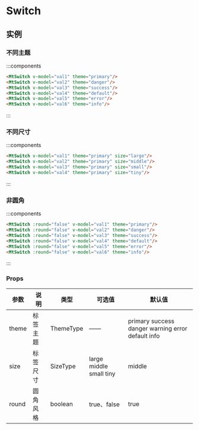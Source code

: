 # Switch

## 实例

<script setup>
import { ref } from 'vue'

const val1 = ref(true)
const val2 = ref(true)
const val3 = ref(true)
const val4 = ref(true)
const val5 = ref(true)
const val6 = ref(true)
</script>

### 不同主题

:::components
```html
<MtSwitch v-model="val1" theme="primary"/>
<MtSwitch v-model="val2" theme="danger"/>
<MtSwitch v-model="val3" theme="success"/>
<MtSwitch v-model="val4" theme="default"/>
<MtSwitch v-model="val5" theme="error"/>
<MtSwitch v-model="val6" theme="info"/>
```
:::

### 不同尺寸
:::components
```html
<MtSwitch v-model="val1" theme="primary" size="large"/>
<MtSwitch v-model="val2" theme="primary" size="middle"/>
<MtSwitch v-model="val3" theme="primary" size="small"/>
<MtSwitch v-model="val4" theme="primary" size="tiny"/>
```
:::

### 非圆角

:::components
```html
<MtSwitch :round="false" v-model="val1" theme="primary"/>
<MtSwitch :round="false" v-model="val2" theme="danger"/>
<MtSwitch :round="false" v-model="val3" theme="success"/>
<MtSwitch :round="false" v-model="val4" theme="default"/>
<MtSwitch :round="false" v-model="val5" theme="error"/>
<MtSwitch :round="false" v-model="val6" theme="info"/>
```
:::

### Props

|参数|说明|类型|可选值|默认值|
|--|--|--|--|--|
|theme|标签主题|ThemeType|——|primary success danger warning error default info|default|
|size|标签尺寸|SizeType|large middle small tiny|middle|
|round|圆角风格|boolean|true、false|true|